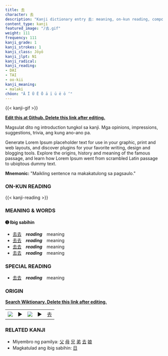 ```yaml
---
title: 去
character: 去
description: "Kanji dictionary entry 去: meaning, on-kun reading, compounds, origin, related kanji"
content_type: kanji
featured_image: "/去.gif"
weight: 111
frequency: 111
kanji_grade: 1
kanji_strokes: 1
kanji_class: Jōyō
kanji_jlpt: N1
kanji_radical: 
kanji_reading: 
- DAI
- TAI
- oo-kii
kanji_meaning:
- malaki
chōon: "Ā Ī Ū Ē Ō ā ī ū ē ō ’"
---
```

[//]: # (Don't edit the line below. Kanji animated GIF code is automatically generated.)
{{< kanji-gif >}}

[//]: # (Edit below this line.)

**[Edit this at Github. Delete this link after editing.](https://github.com/tim0g/tim/tree/main/content/kanji/去/index.md)**

Magsulat dito ng introduction tungkol sa kanji. Mga opinions, impressions, suggestions, trivia, ang kung ano-ano pa.

Generate Lorem Ipsum placeholder text for use in your graphic, print and web layouts, and discover plugins for your favorite writing, design and blogging tools. Explore the origins, history and meaning of the famous passage, and learn how Lorem Ipsum went from scrambled Latin passage to ubiqitous dummy text.
 
**Mnemonic:** "Maikling sentence na makakatulong sa pagsaulo."

### ON-KUN READING

[//]: # (Don't edit the line below. ON-KUN READING code is automatically generated.)
{{< kanji-reading >}}

### MEANING & WORDS

#### ➊ **Ibig sabihin**
  - [去](../去)[去](../去)　***reading***　meaning
  - [去](../去)[去](../去)　***reading***　meaning
  - [去](../去)[去](../去)　***reading***　meaning
  - [去](../去)[去](../去)　***reading***　meaning

### SPECIAL READING
  - [去](../去)[去](../去)　***reading***　meaning

### ORIGIN

**[Search Wiktionary. Delete this link after editing.](https://wiktionary.org/wiki/去)**
<table class="kanji-table"><tr><td>
<img src="60px-去-bronze.svg.png">
</td><td>▶</td><td>
<img src="60px-去-oracle.svg.png">
</td><td>▶</td>
<td class="kanji-origin">去</td>
</tr></table>

### RELATED KANJI
- Miyembro ng pamilya: [父](../父) [母](../母) [兄](../兄) [弟](../弟) [去](../去) [娘](../娘)
- Magkatulad ang ibig sabihin: [日](../日)
